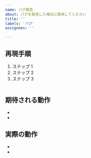 ```yaml
---
name: バグ報告
about: バグを発見した場合に使用してください
title: ''
labels: 'バグ'
assignees: ''

---
```


再現手順
---------------------------

1. ステップ 1
2. ステップ 2
3. ステップ 3
    ```
    
    ```

期待される動作
-------------------------------------------

- 
- 

実際の動作
-------------------------------------------

- 
- 
